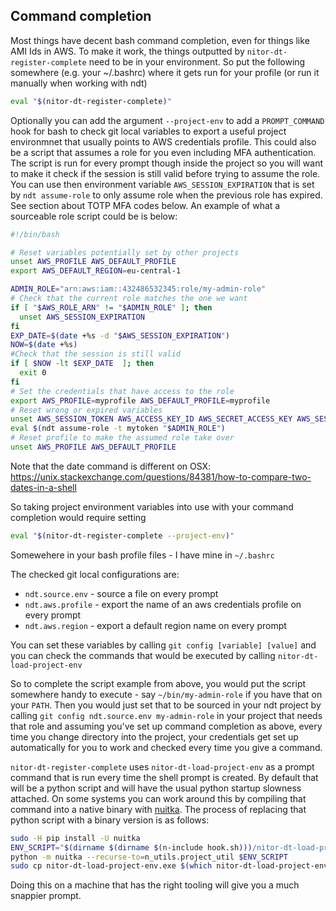 ## Command completion

Most things have decent bash command completion, even for things like AMI Ids in AWS. To make it work, the things
outputted by `nitor-dt-register-complete` need to be in your environment. So put the following somewhere
(e.g. your ~/.bashrc) where it gets run for your profile (or run it manually when working with ndt)

```bash
eval "$(nitor-dt-register-complete)"
```

Optionally you can add the argument `--project-env` to add a `PROMPT_COMMAND` hook for bash to check git
local variables to export a useful project environmnet that usually points to AWS credentials profile.
This could also be a script that assumes a role for you even including MFA authentication. The script
is run for every prompt though inside the project so you will want to make it check if the session is still
valid before trying to assume the role. You can use then environment variable `AWS_SESSION_EXPIRATION` that
is set by `ndt assume-role` to only assume role when the previous role has expired. See section about
TOTP MFA codes below. An example of what a sourceable role script could be is below:

```bash
#!/bin/bash

# Reset variables potentially set by other projects
unset AWS_PROFILE AWS_DEFAULT_PROFILE
export AWS_DEFAULT_REGION=eu-central-1

ADMIN_ROLE="arn:aws:iam::432486532345:role/my-admin-role"
# Check that the current role matches the one we want
if [ "$AWS_ROLE_ARN" != "$ADMIN_ROLE" ]; then
  unset AWS_SESSION_EXPIRATION
fi
EXP_DATE=$(date +%s -d "$AWS_SESSION_EXPIRATION")
NOW=$(date +%s)
#Check that the session is still valid
if [ $NOW -lt $EXP_DATE  ]; then
  exit 0
fi
# Set the credentials that have access to the role
export AWS_PROFILE=myprofile AWS_DEFAULT_PROFILE=myprofile
# Reset wrong or expired variables
unset AWS_SESSION_TOKEN AWS_ACCESS_KEY_ID AWS_SECRET_ACCESS_KEY AWS_SESSION_EXPIRATION AWS_ROLE_ARN
eval $(ndt assume-role -t mytoken "$ADMIN_ROLE")
# Reset profile to make the assumed role take over
unset AWS_PROFILE AWS_DEFAULT_PROFILE
```

Note that the date command is different on OSX: https://unix.stackexchange.com/questions/84381/how-to-compare-two-dates-in-a-shell

So taking project environment variables into use with your command completion would require setting

```bash
eval "$(nitor-dt-register-complete --project-env)"
```

Somewehere in your bash profile files - I have mine in `~/.bashrc`

The checked git local configurations are:
* `ndt.source.env` - source a file on every prompt
* `ndt.aws.profile` - export the name of an aws credentials profile on every prompt
* `ndt.aws.region` - export a default region name on every prompt

You can set these variables by calling `git config [variable] [value]` and you can check the commands
that would be executed by calling `nitor-dt-load-project-env`

So to complete the script example from above, you would put the script somewhere handy to execute -
say `~/bin/my-admin-role` if you have that on your `PATH`. Then you would just set that to be
sourced in your ndt project by calling `git config ndt.source.env my-admin-role` in your project
that needs that role and assuming you've set up command completion as above, every time you
change directory into the project, your credentials get set up automatically for you to work and
checked every time you give a command.

`nitor-dt-register-complete` uses `nitor-dt-load-project-env` as a prompt command that is run
every time the shell prompt is created. By default that will be a python script and will have
the usual python startup slowness attached. On some systems you can work around this by compiling
that command into a native binary with [nuitka](http://nuitka.net/). The process of replacing
that python script with a binary version is as follows: 

```bash
sudo -H pip install -U nuitka
ENV_SCRIPT="$(dirname $(dirname $(n-include hook.sh)))/nitor-dt-load-project-env.py"
python -m nuitka --recurse-to=n_utils.project_util $ENV_SCRIPT
sudo cp nitor-dt-load-project-env.exe $(which nitor-dt-load-project-env)
```

Doing this on a machine that has the right tooling will give you a much snappier prompt.
